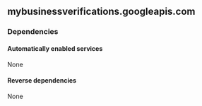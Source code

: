 ## mybusinessverifications.googleapis.com

### Dependencies

#### Automatically enabled services

None

#### Reverse dependencies

None
